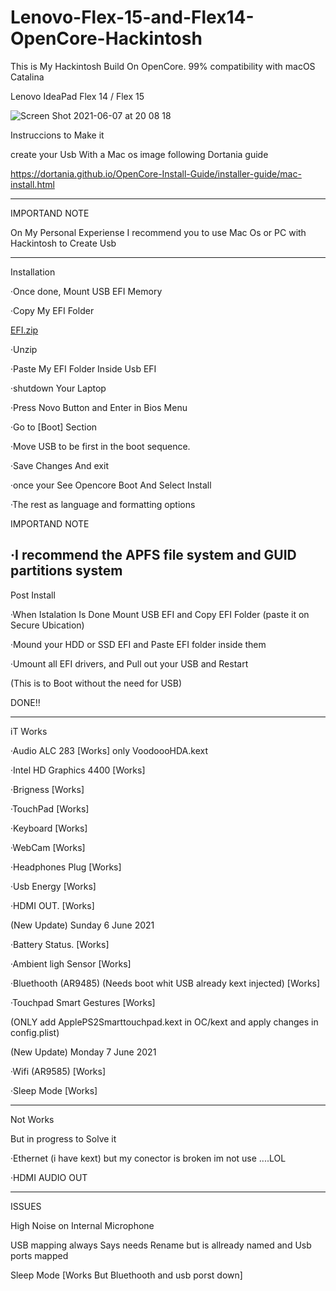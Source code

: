 # Lenovo-Flex-15-and-Flex14-OpenCore-Hackintosh

This is My Hackintosh Build On OpenCore. 99% compatibility with macOS Catalina 

Lenovo IdeaPad Flex 14 / Flex 15


![Screen Shot 2021-06-07 at 20 08 18](https://user-images.githubusercontent.com/85201616/121106745-387e7700-c7cc-11eb-9bb0-cc5e19f6daf1.png)


Instruccions to Make it
  
create your Usb With a Mac os image following Dortania guide

https://dortania.github.io/OpenCore-Install-Guide/installer-guide/mac-install.html

------------------
IMPORTAND NOTE

On My Personal Experiense 
I recommend you to use Mac Os or PC with Hackintosh to Create Usb

---------------------------------------------------------

Installation 

·Once done, Mount USB EFI Memory

·Copy My EFI Folder

[EFI.zip](https://github.com/LuisUrdianivia1994/Lenovo-Flex--15-Flex14-Hackintosh/files/6605071/EFI.zip)


·Unzip 

·Paste My EFI Folder Inside Usb EFI 

·shutdown Your Laptop 

·Press Novo Button and Enter in Bios Menu

·Go to [Boot] Section 

·Move USB to be first in the boot sequence.

·Save Changes And exit 

·once your See Opencore Boot And Select Install

·The rest as language and formatting options 


IMPORTAND NOTE


·I recommend the APFS file system and GUID partitions system
--------------------------------


Post Install

·When Istalation Is Done Mount USB EFI and Copy EFI Folder (paste it on Secure Ubication)

·Mound your HDD or SSD EFI and Paste EFI folder inside them 

·Umount all EFI drivers, and Pull out your USB and Restart

(This is to Boot without the need for USB)


  DONE!!
  
  
-------------------

iT Works

 ·Audio ALC 283 [Works] only VoodoooHDA.kext

 ·Intel HD Graphics  4400 [Works]

 ·Brigness [Works]

 ·TouchPad [Works]

 ·Keyboard [Works]

 ·WebCam [Works]

 ·Headphones Plug [Works]

 ·Usb Energy [Works]
 
 ·HDMI OUT. [Works]
 
 
 
   (New Update) Sunday 6 June 2021 
   
   
 
 ·Battery Status.  [Works]

 ·Ambient ligh Sensor  [Works]
 
 ·Bluethooth (AR9485) (Needs boot whit USB already kext injected)  [Works]
 
 ·Touchpad Smart Gestures [Works]
 
 (ONLY add ApplePS2Smarttouchpad.kext in OC/kext and apply changes in config.plist)
 
 
 
 
 (New Update) Monday 7 June 2021
 
 
 ·Wifi (AR9585) [Works]
 
 
 ·Sleep Mode [Works]

 

--------------------------

Not Works 

But in progress to Solve it 

  
  ·Ethernet (i have kext) but my conector is broken im not use ....LOL
  
  
  ·HDMI AUDIO OUT


-------------------

 ISSUES 
 

High Noise on Internal Microphone


USB mapping always Says needs Rename but is allready named and Usb ports mapped 


Sleep Mode [Works But Bluethooth and usb porst down]



